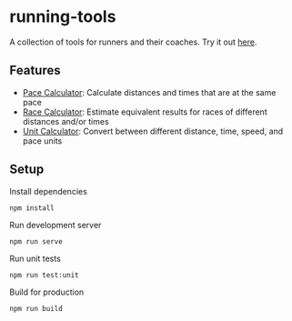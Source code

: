 # running-tools
A collection of tools for runners and their coaches. Try it out [here](https://ashermorgan.github.io/running-tools/).



## Features
- [Pace Calculator](https://ashermorgan.github.io/running-tools/#/calculate/paces): Calculate distances and times that are at the same pace
- [Race Calculator](https://ashermorgan.github.io/running-tools/#/calculate/races): Estimate equivalent results for races of different distances and/or times
- [Unit Calculator](https://ashermorgan.github.io/running-tools/#/calculate/units): Convert between different distance, time, speed, and pace units



## Setup
Install dependencies
```
npm install
```

Run development server
```
npm run serve
```

Run unit tests
```
npm run test:unit
```

Build for production
```
npm run build
```
